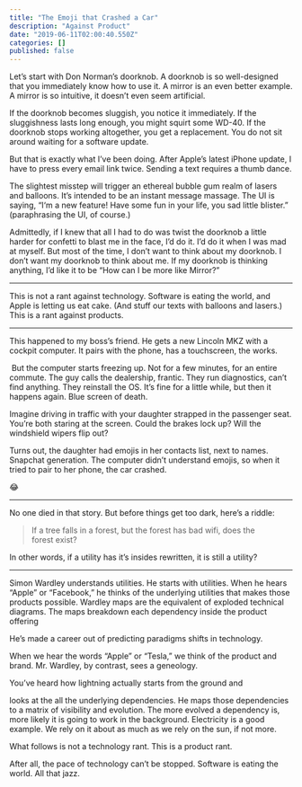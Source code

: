 ```yaml
---
title: "The Emoji that Crashed a Car"
description: "Against Product"
date: "2019-06-11T02:00:40.550Z"
categories: []
published: false
---
```


Let’s start with Don Norman’s doorknob. A doorknob is so well-designed that you immediately know how to use it. A mirror is an even better example. A mirror is so intuitive, it doesn’t even seem artificial.

If the doorknob becomes sluggish, you notice it immediately. If the sluggishness lasts long enough, you might squirt some WD-40. If the doorknob stops working altogether, you get a replacement. You do not sit around waiting for a software update.

But that is exactly what I’ve been doing. After Apple’s latest iPhone update, I have to press every email link twice. Sending a text requires a thumb dance.

The slightest misstep will trigger an ethereal bubble gum realm of lasers and balloons. It’s intended to be an instant message massage. The UI is saying, “I‘m a new feature! Have some fun in your life, you sad little blister.” (paraphrasing the UI, of course.)

Admittedly, if I knew that all I had to do was twist the doorknob a little harder for confetti to blast me in the face, I’d do it. I’d do it when I was mad at myself. But most of the time, I don’t want to think about my doorknob. I don’t want my doorknob to think about me. If my doorknob is thinking anything, I’d like it to be “How can I be more like Mirror?”

---

This is not a rant against technology. Software is eating the world, and Apple is letting us eat cake. (And stuff our texts with balloons and lasers.) This is a rant against products.

---

This happened to my boss’s friend. He gets a new Lincoln MKZ with a cockpit computer. It pairs with the phone, has a touchscreen, the works.

 But the computer starts freezing up. Not for a few minutes, for an entire commute. The guy calls the dealership, frantic. They run diagnostics, can’t find anything. They reinstall the OS. It’s fine for a little while, but then it happens again. Blue screen of death.

Imagine driving in traffic with your daughter strapped in the passenger seat. You’re both staring at the screen. Could the brakes lock up? Will the windshield wipers flip out?

Turns out, the daughter had emojis in her contacts list, next to names. Snapchat generation. The computer didn’t understand emojis, so when it tried to pair to her phone, the car crashed.

😂

---

No one died in that story. But before things get too dark, here’s a riddle:

> If a tree falls in a forest, but the forest has bad wifi, does the forest exist?

In other words, if a utility has it’s insides rewritten, it is still a utility?

---

Simon Wardley understands utilities. He starts with utilities. When he hears “Apple” or “Facebook,” he thinks of the underlying utilities that makes those products possible. Wardley maps are the equivalent of exploded technical diagrams. The maps breakdown each dependency inside the product offering 

  

  

He’s made a career out of predicting paradigms shifts in technology. 

When we hear the words “Apple” or “Tesla,” we think of the product and brand. Mr. Wardley, by contrast, sees a geneology. 

You’ve heard how lightning actually starts from the ground and 

looks at the all the underlying dependencies. He maps those dependencies to a matrix of visibility and evolution. The more evolved a dependency is, more likely it is going to work in the background. Electricity is a good example. We rely on it about as much as we rely on the sun, if not more.

  

What follows is not a technology rant. This is a product rant. 

After all, the pace of technology can’t be stopped. Software is eating the world. All that jazz.
